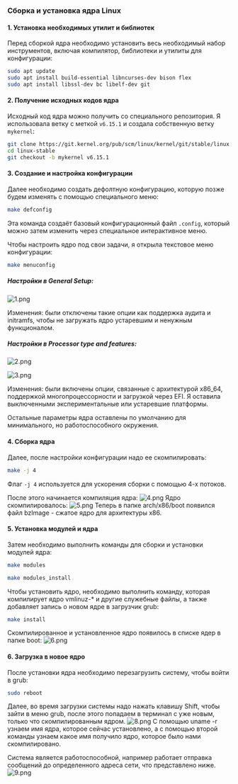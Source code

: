 ### Сборка и установка ядра Linux
#### 1. Установка необходимых утилит и библиотек
Перед сборкой ядра необходимо установить весь необходимый набор инструментов, включая компилятор, библиотеки и утилиты для конфигурации:
```bash
sudo apt update
sudo apt install build-essential libncurses-dev bison flex 
sudo apt install libssl-dev bc libelf-dev git
```

#### 2. Получение исходных кодов ядра

Исходный код ядра можно получить со специального репозитория. Я использовала ветку с меткой `v6.15.1` и создала собственную ветку `mykernel`:
```bash
git clone https://git.kernel.org/pub/scm/linux/kernel/git/stable/linux.git
cd linux-stable
git checkout -b mykernel v6.15.1
```

#### 3. Создание и настройка конфигурации
Далее необходимо создать дефолтную конфигурацию, которую позже будем изменять с помощью специального меню:
```bash
make defconfig
```
Эта команда создаёт базовый конфигурационный файл `.config`, который можно затем изменить через специальное интерактивное меню.

Чтобы настроить ядро под свои задачи, я открыла текстовое меню конфигурации:
```bash
make menuconfig
```

##### Настройки в **General Setup**:
![1.png](images/1.png)

Изменения: были отключены такие опции как поддержка аудита и initramfs, чтобы не загружать ядро устаревшим и ненужным функционалом.

##### Настройки в **Processor type and features**:
![2.png](images/2.png)

![3.png](images/3.png)

Изменения: были включены опции, связанные с архитектурой x86_64, поддержкой многопроцессорности и загрузкой через EFI. Я оставила выключенными экспериментальные или устаревшие платформы.

Остальные параметры ядра оставлены по умолчанию для минимального, но работоспособного окружения.

#### 4. Сборка ядра
Далее, после настройки конфигурации надо ее скомпилировать:
```bash
make -j 4
```
Флаг `-j 4` используется для ускорения сборки с помощью 4-х потоков.

 После этого начинается компиляция ядра:
 ![4.png](images/4.png)
Ядро скомпилировалось:
 ![5.png](images/5.png)
Теперь в папке arch/x86/boot появился  файл bzImage - сжатое ядро для архитектуры x86.

#### 5. Установка модулей и ядра
Затем необходимо выполнить команды для сборки и установки модулей ядра:
```bash
make modules
```

```bash
make modules_install
```

Чтобы установить ядро, необходимо выполнить команду, которая компилирует ядро vmlinuz-\* и другие служебные файлы, а также добавляет запись о новом ядре в загрузчик grub:
```bash
make install
```


Скомпилированное и установленное ядро появилось в списке ядер в папке boot:
![6.png](images/6.png)

#### 6. Загрузка в новое ядро
После установки ядра необходимо перезагрузить систему, чтобы войти в grub:
```bash
sudo reboot
```
Далее, во время загрузки системы надо нажать клавишу Shift, чтобы зайти в меню grub, после этого попадаем в терминал с уже новым, только что скомпилированным ядром.
![8.png](images/8.png)
С помощью uname -r узнаем имя ядра, которое сейчас установлено, а с помощью второй команды узнаем  какое имя получило  ядро, которое было нами скомпилировано.

Система является работоспособной, например работает отправка сообщений до определенного адреса сети, что представлено ниже.
![9.png](images/9.png)